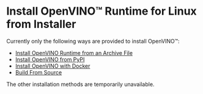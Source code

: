 # Install OpenVINO™ Runtime for Linux from Installer

Currently only the following ways are provided to install OpenVINO™:

* [Install OpenVINO Runtime from an Archive File](installing-openvino-from-archive-linux.md)
* [Install OpenVINO from PyPI](installing-openvino-pip.md)
* [Install OpenVINO with Docker](installing-openvino-docker-linux.md)
* [Build From Source](https://github.com/openvinotoolkit/openvino/wiki/BuildingCode)

The other installation methods are temporarily unavailable.
